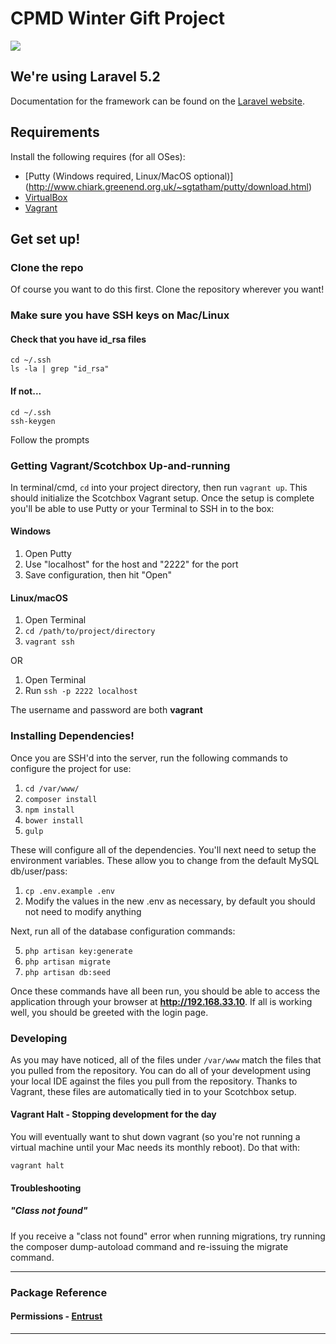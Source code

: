 # CPMD Winter Gift Project

![](http://wintergift-ci.codeforcharlotte.org/buildStatus/icon?job=cmpd-holiday-gift-backend)

## We're using Laravel 5.2
Documentation for the framework can be found on the [Laravel website](http://laravel.com/docs).

## Requirements
Install the following requires (for all OSes):

* [Putty (Windows required, Linux/MacOS optional)] (http://www.chiark.greenend.org.uk/~sgtatham/putty/download.html)
* [VirtualBox](http://virtualbox.org/)
* [Vagrant](http://vagrantup.com)

## Get set up!

### Clone the repo
Of course you want to do this first. Clone the repository wherever you want!

### Make sure you have SSH keys on Mac/Linux
#### Check that you have id_rsa files
```
cd ~/.ssh
ls -la | grep "id_rsa"
```
#### If not...
```
cd ~/.ssh
ssh-keygen
```
Follow the prompts


### Getting Vagrant/Scotchbox Up-and-running
In terminal/cmd, `cd` into your project directory, then run `vagrant up`. This should initialize
the Scotchbox Vagrant setup. Once the setup is complete you'll be able to use Putty or your Terminal to SSH
in to the box:

#### Windows
1. Open Putty
2. Use "localhost" for the host and "2222" for the port
3. Save configuration, then hit "Open"

#### Linux/macOS
1. Open Terminal
2. `cd /path/to/project/directory`
3. `vagrant ssh`

OR

1. Open Terminal
2. Run `ssh -p 2222 localhost`

The username and password are both **vagrant**

### Installing Dependencies!
Once you are SSH'd into the server, run the following commands to configure the project for use:

1. `cd /var/www/`
2. `composer install`
3. `npm install`
4. `bower install`
5. `gulp`

These will configure all of the dependencies. You'll next need to setup the environment variables. These allow you
to change from the default MySQL db/user/pass:

1. `cp .env.example .env`
2. Modify the values in the new .env as necessary, by default you should not need to modify anything

Next, run all of the database configuration commands:

5. `php artisan key:generate`
6. `php artisan migrate`
7. `php artisan db:seed` 

Once these commands have all been run, you should be able to access the application through your browser at **http://192.168.33.10**. If
all is working well, you should be greeted with the login page.

### Developing
As you may have noticed, all of the files under `/var/www` match the files that you pulled from the repository. You can do all of
your development using your local IDE against the files you pull from the repository. Thanks to Vagrant, these files are automatically tied
in to your Scotchbox setup.


#### Vagrant Halt - Stopping development for the day
You will eventually want to shut down vagrant (so you're not running a virtual machine until your Mac needs its monthly reboot). Do that with:

`vagrant halt`


#### Troubleshooting

##### "Class not found"
If you receive a "class not found" error when running migrations, try running the composer dump-autoload command and re-issuing the migrate command.

----
### Package Reference 
#### Permissions - [Entrust](https://github.com/Zizaco/entrust#models)
---
